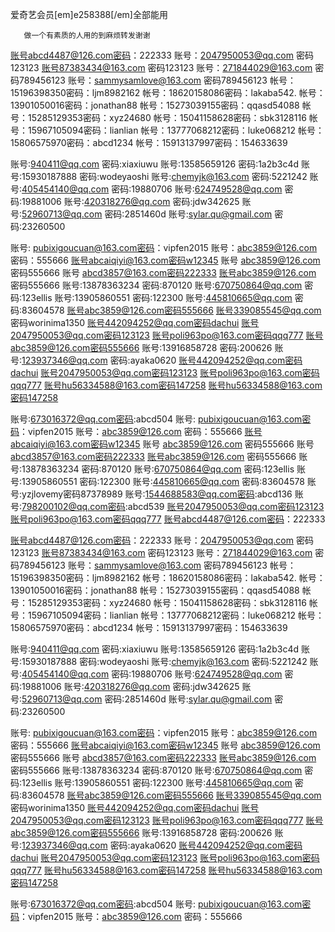  爱奇艺会员[em]e258388[/em]全部能用


       做一个有素质的人用的到麻烦转发谢谢



账号abcd4487@126.com密码：222333
账号：2047950053@qq.com 密码123123
账号87383434@163.com 密码123123
账号：271844029@163.com 密码789456123
账号：sammysamlove@163.com 密码789456123
帐号：15196398350密码：ljm8982162
帐号：18620158086密码：lakaba542.
帐号：13901050016密码：jonathan88
帐号：15273039155密码：qqasd54088
帐号：15285129353密码：xyz24680
帐号：15041158628密码：sbk3128116
帐号：15967105094密码：lianlian
帐号：13777068212密码：luke068212
帐号：15806575970密码：abcd1234
帐号：15913137997密码：154633639

账号:940411@qq.com 密码:xiaxiuwu
账号:13585659126 密码:1a2b3c4d
账号:15930187888 密码:wodeyaoshi
账号:chemyjk@163.com 密码:5221242
账号:405454140@qq.com 密码:19880706
账号:624749528@qq.com 密码:19881006
账号:420318276@qq.com 密码:jdw342625
账号:52960713@qq.com 密码:2851460d
账号:sylar.qu@gmail.com 密码:23260500

账号: pubixigoucuan@163.com密码：vipfen2015
账号：abc3859@126.com 密码：555666
账号abcaiqiyi@163.com密码w12345
账号 abc3859@126.com 密码555666
账号 abcd3857@163.com密码222333
账号abc3859@126.com 密码555666
账号:13878363234 密码:870120
账号:670750864@qq.com 密码:123ellis
账号:13905860551 密码:122300
账号:445810665@qq.com 密码:83604578
账号abc3859@126.com密码555666
账号339085545@qq.com 密码worinima1350
账号442094252@qq.com密码dachui
账号2047950053@qq.com密码123123
账号poli963po@163.com密码qqq777
账号abc3859@126.com密码555666
账号:13916858728 密码:200626
账号:123937346@qq.com 密码:ayaka0620
账号442094252@qq.com密码dachui
账号2047950053@qq.com密码123123
账号poli963po@163.com密码qqq777
账号hu56334588@163.com密码147258
账号hu56334588@163.com密码147258

账号:673016372@qq.com密码:abcd504
账号: pubixigoucuan@163.com密码：vipfen2015
账号：abc3859@126.com 密码：555666
账号abcaiqiyi@163.com密码w12345
账号 abc3859@126.com 密码555666
账号 abcd3857@163.com密码222333
账号abc3859@126.com 密码555666
账号:13878363234 密码:870120
账号:670750864@qq.com 密码:123ellis
账号:13905860551 密码:122300
账号:445810665@qq.com 密码:83604578
账号:yzjlovemy密码87378989
账号:1544688583@qq.com密码:abcd136
账号:798200102@qq.com密码:abcd539
账号2047950053@qq.com密码123123
账号poli963po@163.com密码qqq777
账号abcd4487@126.com密码：222333


账号abcd4487@126.com密码：222333
账号：2047950053@qq.com 密码123123
账号87383434@163.com 密码123123
账号：271844029@163.com 密码789456123
账号：sammysamlove@163.com 密码789456123
帐号：15196398350密码：ljm8982162
帐号：18620158086密码：lakaba542.
帐号：13901050016密码：jonathan88
帐号：15273039155密码：qqasd54088
帐号：15285129353密码：xyz24680
帐号：15041158628密码：sbk3128116
帐号：15967105094密码：lianlian
帐号：13777068212密码：luke068212
帐号：15806575970密码：abcd1234
帐号：15913137997密码：154633639

账号:940411@qq.com 密码:xiaxiuwu
账号:13585659126 密码:1a2b3c4d
账号:15930187888 密码:wodeyaoshi
账号:chemyjk@163.com 密码:5221242
账号:405454140@qq.com 密码:19880706
账号:624749528@qq.com 密码:19881006
账号:420318276@qq.com 密码:jdw342625
账号:52960713@qq.com 密码:2851460d
账号:sylar.qu@gmail.com 密码:23260500

账号: pubixigoucuan@163.com密码：vipfen2015
账号：abc3859@126.com 密码：555666
账号abcaiqiyi@163.com密码w12345
账号 abc3859@126.com 密码555666
账号 abcd3857@163.com密码222333
账号abc3859@126.com 密码555666
账号:13878363234 密码:870120
账号:670750864@qq.com 密码:123ellis
账号:13905860551 密码:122300
账号:445810665@qq.com 密码:83604578
账号abc3859@126.com密码555666
账号339085545@qq.com 密码worinima1350
账号442094252@qq.com密码dachui
账号2047950053@qq.com密码123123
账号poli963po@163.com密码qqq777
账号abc3859@126.com密码555666
账号:13916858728 密码:200626
账号:123937346@qq.com 密码:ayaka0620
账号442094252@qq.com密码dachui
账号2047950053@qq.com密码123123
账号poli963po@163.com密码qqq777
账号hu56334588@163.com密码147258
账号hu56334588@163.com密码147258

账号:673016372@qq.com密码:abcd504
账号: pubixigoucuan@163.com密码：vipfen2015
账号：abc3859@126.com 密码：555666
